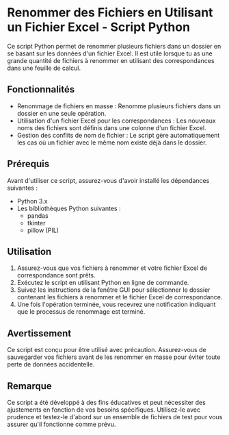 # Renommer des Fichiers en Utilisant un Fichier Excel - Script Python

Ce script Python permet de renommer plusieurs fichiers dans un dossier en se basant sur les données d'un fichier Excel. Il est utile lorsque tu as une grande quantité de fichiers à renommer en utilisant des correspondances dans une feuille de calcul.

## Fonctionnalités

- Renommage de fichiers en masse : Renomme plusieurs fichiers dans un dossier en une seule opération.
- Utilisation d'un fichier Excel pour les correspondances : Les nouveaux noms des fichiers sont définis dans une colonne d'un fichier Excel.
- Gestion des conflits de nom de fichier : Le script gère automatiquement les cas où un fichier avec le même nom existe déjà dans le dossier.

## Prérequis

Avant d'utiliser ce script, assurez-vous d'avoir installé les dépendances suivantes :

- Python 3.x
- Les bibliothèques Python suivantes :
  - pandas
  - tkinter
  - pillow (PIL)

## Utilisation

1. Assurez-vous que vos fichiers à renommer et votre fichier Excel de correspondance sont prêts.
2. Exécutez le script en utilisant Python en ligne de commande.
3. Suivez les instructions de la fenêtre GUI pour sélectionner le dossier contenant les fichiers à renommer et le fichier Excel de correspondance.
4. Une fois l'opération terminée, vous recevrez une notification indiquant que le processus de renommage est terminé.

## Avertissement

Ce script est conçu pour être utilisé avec précaution. Assurez-vous de sauvegarder vos fichiers avant de les renommer en masse pour éviter toute perte de données accidentelle.

## Remarque

Ce script a été développé à des fins éducatives et peut nécessiter des ajustements en fonction de vos besoins spécifiques. Utilisez-le avec prudence et testez-le d'abord sur un ensemble de fichiers de test pour vous assurer qu'il fonctionne comme prévu.
